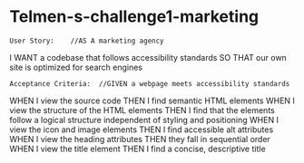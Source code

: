 # Telmen-s-challenge1-marketing


    User Story:    //AS A marketing agency
I WANT a codebase that follows accessibility standards
SO THAT our own site is optimized for search engines


    Acceptance Criteria:  //GIVEN a webpage meets accessibility standards
WHEN I view the source code
THEN I find semantic HTML elements
WHEN I view the structure of the HTML elements
THEN I find that the elements follow a logical structure independent of styling and positioning
WHEN I view the icon and image elements
THEN I find accessible alt attributes
WHEN I view the heading attributes
THEN they fall in sequential order
WHEN I view the title element
THEN I find a concise, descriptive title
